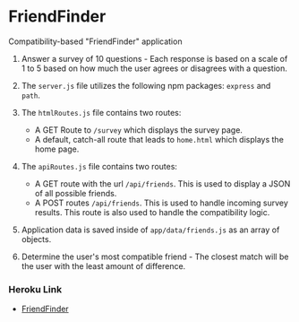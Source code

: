 # FriendFinder
Compatibility-based "FriendFinder" application

1. Answer a survey of 10 questions - Each response is based on a scale of 1 to 5 based on how much the user agrees or disagrees with a question.

2. The `server.js` file utilizes the following npm packages: `express` and `path`.

3. The `htmlRoutes.js` file contains two routes:

   * A GET Route to `/survey` which displays the survey page.
   * A default, catch-all route that leads to `home.html` which displays the home page.

4. The `apiRoutes.js` file contains two routes:

   * A GET route with the url `/api/friends`. This is used to display a JSON of all possible friends.
   * A POST routes `/api/friends`. This is used to handle incoming survey results. This route is also used to handle the compatibility logic.

5. Application data is saved inside of `app/data/friends.js` as an array of objects. 

6. Determine the user's most compatible friend - The closest match will be the user with the least amount of difference.


### Heroku Link

* [FriendFinder](https://friend-finder-55327.herokuapp.com/)

